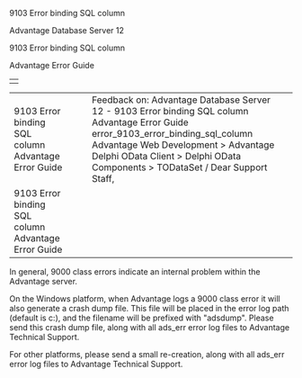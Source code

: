 9103 Error binding SQL column




Advantage Database Server 12  

9103 Error binding SQL column

Advantage Error Guide

|  |
| --- |
|  |

|  |  |  |  |  |
| --- | --- | --- | --- | --- |
| 9103 Error binding SQL column  Advantage Error Guide |  |  | Feedback on: Advantage Database Server 12 - 9103 Error binding SQL column Advantage Error Guide error\_9103\_error\_binding\_sql\_column Advantage Web Development > Advantage Delphi OData Client > Delphi OData Components > TODataSet / Dear Support Staff, |  |
| 9103 Error binding SQL column  Advantage Error Guide |  |  |  |  |

In general, 9000 class errors indicate an internal problem within the Advantage server.

On the Windows platform, when Advantage logs a 9000 class error it will also generate a crash dump file. This file will be placed in the error log path (default is c:\), and the filename will be prefixed with "adsdump". Please send this crash dump file, along with all ads\_err error log files to Advantage Technical Support.

For other platforms, please send a small re-creation, along with all ads\_err error log files to Advantage Technical Support.